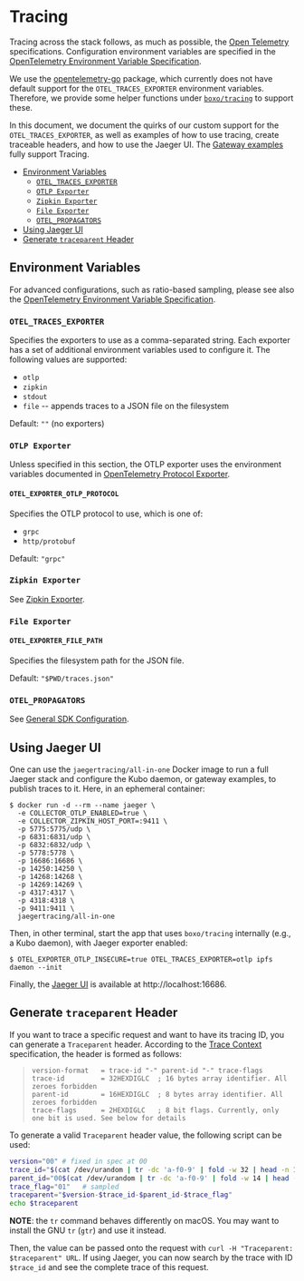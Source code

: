 # Tracing

Tracing across the stack follows, as much as possible, the [Open Telemetry]
specifications. Configuration environment variables are specified in the
[OpenTelemetry Environment Variable Specification].

We use the [opentelemetry-go] package, which currently does not have default support
for the `OTEL_TRACES_EXPORTER` environment variables. Therefore, we provide some
helper functions under [`boxo/tracing`](../tracing/) to support these.

In this document, we document the quirks of our custom support for the `OTEL_TRACES_EXPORTER`,
as well as examples of how to use tracing, create traceable headers, and how
to use the Jaeger UI. The [Gateway examples](../examples/gateway/) fully support Tracing.

- [Environment Variables](#environment-variables)
  - [`OTEL_TRACES_EXPORTER`](#otel_traces_exporter)
  - [`OTLP Exporter`](#otlp-exporter)
  - [`Zipkin Exporter`](#zipkin-exporter)
  - [`File Exporter`](#file-exporter)
  - [`OTEL_PROPAGATORS`](#otel_propagators)
- [Using Jaeger UI](#using-jaeger-ui)
- [Generate `traceparent` Header](#generate-traceparent-header)

## Environment Variables

For advanced configurations, such as ratio-based sampling, please see also the
[OpenTelemetry Environment Variable Specification].

### `OTEL_TRACES_EXPORTER`

Specifies the exporters to use as a comma-separated string. Each exporter has a
set of additional environment variables used to configure it. The following values
are supported:

- `otlp`
- `zipkin`
- `stdout`
- `file` -- appends traces to a JSON file on the filesystem

Default: `""` (no exporters)

### `OTLP Exporter`

Unless specified in this section, the OTLP exporter uses the environment variables
documented in [OpenTelemetry Protocol Exporter].

#### `OTEL_EXPORTER_OTLP_PROTOCOL`
Specifies the OTLP protocol to use, which is one of:

- `grpc`
- `http/protobuf`

Default: `"grpc"`

### `Zipkin Exporter`

See [Zipkin Exporter](https://github.com/open-telemetry/opentelemetry-specification/blob/main/specification/sdk-environment-variables.md#zipkin-exporter).

### `File Exporter`

#### `OTEL_EXPORTER_FILE_PATH`

Specifies the filesystem path for the JSON file.

Default: `"$PWD/traces.json"`

### `OTEL_PROPAGATORS`

See [General SDK Configuration](https://github.com/open-telemetry/opentelemetry-specification/blob/main/specification/sdk-environment-variables.md#general-sdk-configuration).

## Using Jaeger UI

One can use the `jaegertracing/all-in-one` Docker image to run a full Jaeger stack
and configure the Kubo daemon, or gateway examples, to publish traces to it. Here, in an
ephemeral container:

```console
$ docker run -d --rm --name jaeger \
  -e COLLECTOR_OTLP_ENABLED=true \
  -e COLLECTOR_ZIPKIN_HOST_PORT=:9411 \
  -p 5775:5775/udp \
  -p 6831:6831/udp \
  -p 6832:6832/udp \
  -p 5778:5778 \
  -p 16686:16686 \
  -p 14250:14250 \
  -p 14268:14268 \
  -p 14269:14269 \
  -p 4317:4317 \
  -p 4318:4318 \
  -p 9411:9411 \
  jaegertracing/all-in-one
```

Then, in other terminal, start the app that uses `boxo/tracing` internally (e.g., a Kubo daemon), with Jaeger exporter enabled:

```console
$ OTEL_EXPORTER_OTLP_INSECURE=true OTEL_TRACES_EXPORTER=otlp ipfs daemon --init
```

Finally, the [Jaeger UI] is available at http://localhost:16686.

## Generate `traceparent` Header

If you want to trace a specific request and want to have its tracing ID, you can
generate a `Traceparent` header. According to the [Trace Context] specification,
the header is formed as follows:

> ```
> version-format   = trace-id "-" parent-id "-" trace-flags
> trace-id         = 32HEXDIGLC  ; 16 bytes array identifier. All zeroes forbidden
> parent-id        = 16HEXDIGLC  ; 8 bytes array identifier. All zeroes forbidden
> trace-flags      = 2HEXDIGLC   ; 8 bit flags. Currently, only one bit is used. See below for details
> ```

To generate a valid `Traceparent` header value, the following script can be used:

```bash
version="00" # fixed in spec at 00
trace_id="$(cat /dev/urandom | tr -dc 'a-f0-9' | fold -w 32 | head -n 1)"
parent_id="00$(cat /dev/urandom | tr -dc 'a-f0-9' | fold -w 14 | head -n 1)"
trace_flag="01"   # sampled
traceparent="$version-$trace_id-$parent_id-$trace_flag"
echo $traceparent
```

**NOTE**: the `tr` command behaves differently on macOS. You may want to install
the GNU `tr` (`gtr`) and use it instead.

Then, the value can be passed onto the request with `curl -H "Traceparent: $traceparent" URL`.
If using Jaeger, you can now search by the trace with ID `$trace_id` and see
the complete trace of this request.

[Open Telemetry]: https://opentelemetry.io/
[opentelemetry-go]: https://github.com/open-telemetry/opentelemetry-go
[Trace Context]: https://www.w3.org/TR/trace-context
[OpenTelemetry Environment Variable Specification]: https://github.com/open-telemetry/opentelemetry-specification/blob/main/specification/configuration/sdk-environment-variables.md
[OpenTelemetry Protocol Exporter]: https://github.com/open-telemetry/opentelemetry-specification/blob/main/specification/protocol/exporter.md
[Jaeger UI]: https://github.com/jaegertracing/jaeger-ui
